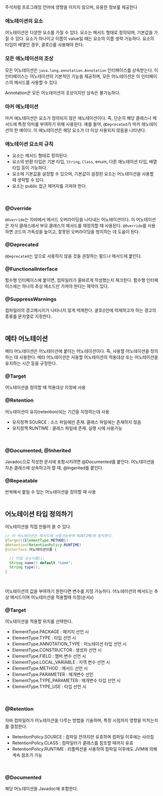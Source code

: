 주석처럼 프로그래밍 언어에 영향을 미치지 않으며, 유용한 정보를 제공한다

### 애노테이션의 요소

어노테이션은 다양한 요소를 가질 수 있다. 요소는 메서드 형태로 정의되며, 기본값을 가질 수 있다.
요소가 하나이고 이름이 value일 때는 요소의 이름 생략 가능하다.
요소의 타입이 배열인 경우, 괄호{}를 사용해야 한다.
<br/>

### 모든 애노테이션의 조상

모든 어노테이션은 `java.lang.annotation.Annotation` 인터페이스를 상속받는다. 이 인터페이스는 어노테이션의 기본적인 기능을 제공하며, 모든 어노테이션은 이 인터페이스의 메서드를 사용할 수 있다.

Annotation은 모든 어노테이션의 조상이지만 상속은 불가능하다.
<br/>

### 마커 애노테이션

마커 애노테이션은 요소가 정의되지 않은 애노테이션이다. 즉, 단순히 해당 클래스나 메서드에 특정 의미를 부여하기 위해 사용된다. 예를 들어, `@Deprecated`가 마커 애노테이션의 한 예이다. 이 애노테이션은 해당 요소가 더 이상 사용되지 않음을 나타낸다.
<br/>

### 애노테이션 요소의 규칙

- 요소는 메서드 형태로 정의된다.
- 요소의 반환 타입은 기본 타입, `String`, `Class`, enum, 다른 애노테이션 타입, 배열 타입 등이 가능하다.
- 요소에 기본값을 설정할 수 있으며, 기본값이 설정된 요소는 어노테이션을 사용할 때 생략할 수 있다.
- 요소는 public 접근 제어자를 가져야 한다.

<br/>

### @Override

`@Override`는 자바에서 메서드 오버라이딩을 나타내는 어노테이션이다. 이 어노테이션은 자식 클래스에서 부모 클래스의 메서드를 재정의할 때 사용된다. `@Override`를 사용하면 코드의 가독성을 높이고, 잘못된 오버라이딩을 방지하는 데 도움이 된다.
<br/>

### @Deprecated

`@Deprecated`는 앞으로 사용하지 않을 것을 권장하는 필드나 메서드에 붙인다.
<br/>

### @FunctionalInterface

함수형 인터페이스에 붙이면, 컴파일러가 올바르게 작성했는지 체크한다. 함수형 인터페이스에는 하나의 추상 메소드만 가져야 한다는 제약이 있다.
<br/>

### @SuppressWarnings

컴파일러의 경고메시지가 나타나지 않게 억제한다. 괄호()안에 억제하고자 하는 경고의 종류를 문자열로 지정한다.
<br/>
<br/>

## 메타 어노테이션

메타 어노테이션은 어노테이션에 붙이는 어노테이션이다. 즉, 사용할 어노테이션을 정의하는 데 사용한다. 메타 어노테이션은 사용할 어노테이션의 적용대상 또는 어노테이션을 유지하는 시간 등을 규정한다.
<br/>

### @Target

어노테이션을 정의할 때 적용대상 지정에 사용
<br/>

### @Retention

어노테이션이 유지(retention)되는 기간을 지정하는데 사용

- 유지정책 SOURCE : 소스 파일에만 존재. 클래스 파일에는 존재하지 않음
- 유지정책 RUNTIME : 클래스 파일에 존재. 실행 시에 사용가능

<br/>

### @Documented, @Inherited

Javadoc으로 작성한 문서에 포함시키려면 @Documented를 붙인다.
어노테이션을 자손 클래스에 상속하고자 할 때, @Ingerited를 붙인다.
<br/>

### @Repeatable

반복해서 붙일 수 있는 어노테이션을 정의할 때 사용
<br/>
<br/>

## 어노테이션 타입 정의하기

어노테이션을 직접 만들어 쓸 수 있다.

```java
// 이 어노테이션은 메서드에 사용가능하며 RUNTIME에 동작한다.
@Target({ElementType.METHOD})
@Retention(RetentionPolicy.RUNTIME)
@interface 어노테이션이름 {

  // 타입 요소이름();
  String name() default "name";
  String type();
}
```
<br/>

어노테이션의 값을 부여하기 원한다면 변수를 지정 가능하다.
어노테이션의 메서드는 추상 메서드이며 어노테이션을 적용할때 지정(순서x)
<br/>

### @Target

어노테이션을 적용할 위치를 선택한다.

- ElementType.PACKAGE : 패키지 선언 시
- ElementType.TYPE : 타입 선언 시
- ElementType.ANNOTATION_TYPE : 어노테이션 타입 선언 시
- ElementType.CONSTRUCTOR : 생성자 선언 시
- ElementType.FIELD : 멤버 변수 선언 시
- ElementType.LOCAL_VARIABLE : 지역 변수 선언 시
- ElementType.METHOD : 메서드 선언 시
- ElementType.PARAMETER : 매개변수 선언
- ElementType.TYPE_PARAMETER : 매개변수 타입 선언 시
- ElementType.TYPE_USE : 타입 선언 시

<br/>
 
### @Retention

자바 컴파일러가 어노테이션을 다루는 방법을 기술하며, 특정 시점까지 영향을 미치는지를 결정한다.

- RetentionPolicy.SOURCE : 컴파일 전까지만 유효하며 컴파일 이후에는 사라짐
- RetentionPolicy.CLASS : 컴파일러가 클래스를 참조할 때까지 유효
- RetentionPolicy.RUNTIME : 리플렉션을 사용하여 컴파일 이후에도 JVM에 의해 계속 참조가 가능

<br/>

### @Documented

해당 어노테이션을 Javadoc에 포함한다.